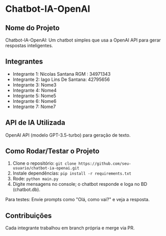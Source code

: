# Chatbot-IA-OpenAI

## Nome do Projeto
Chatbot-IA-OpenAI: Um chatbot simples que usa a OpenAI API para gerar respostas inteligentes.

## Integrantes
- Integrante 1: Nicolas Santana RGM : 34971343
- Integrante 2: Iago Lins De Santana: 42795656
- Integrante 3: Nome3
- Integrante 4: Nome4
- Integrante 5: Nome5
- Integrante 6: Nome6
- Integrante 7: Nome7

## API de IA Utilizada
OpenAI API (modelo GPT-3.5-turbo) para geração de texto.

## Como Rodar/Testar o Projeto
1. Clone o repositório: `git clone https://github.com/seu-usuario/chatbot-ia-openai.git`
2. Instale dependências: `pip install -r requirements.txt`
4. Rode: `python main.py`
5. Digite mensagens no console; o chatbot responde e loga no BD (chatbot.db).

Para testes: Envie prompts como "Olá, como vai?" e veja a resposta.

## Contribuições
Cada integrante trabalhou em branch própria e merge via PR.
